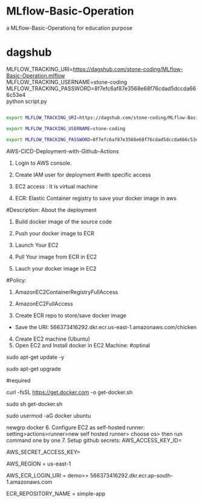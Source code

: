 # MLflow-Basic-Operation
a MLflow-Basic-Operationq for education purpose

# dagshub

MLFLOW_TRACKING_URI=https://dagshub.com/stone-coding/MLflow-Basic-Operation.mlflow \
MLFLOW_TRACKING_USERNAME=stone-coding \
MLFLOW_TRACKING_PASSWORD=8f7efc6af87e3568e68f76cdad5dccda666c53e4 \
python script.py

```bash

export MLFLOW_TRACKING_URI=https://dagshub.com/stone-coding/MLflow-Basic-Operation.mlflow

export MLFLOW_TRACKING_USERNAME=stone-coding 

export MLFLOW_TRACKING_PASSWORD=8f7efc6af87e3568e68f76cdad5dccda666c53e4

```

AWS-CICD-Deployment-with-Github-Actions
1. Login to AWS console.
2. Create IAM user for deployment
#with specific access

1. EC2 access : It is virtual machine

2. ECR: Elastic Container registry to save your docker image in aws


#Description: About the deployment

1. Build docker image of the source code

2. Push your docker image to ECR

3. Launch Your EC2 

4. Pull Your image from ECR in EC2

5. Lauch your docker image in EC2

#Policy:

1. AmazonEC2ContainerRegistryFullAccess

2. AmazonEC2FullAccess
3. Create ECR repo to store/save docker image
- Save the URI: 566373416292.dkr.ecr.us-east-1.amazonaws.com/chicken
4. Create EC2 machine (Ubuntu)
5. Open EC2 and Install docker in EC2 Machine:
#optinal

sudo apt-get update -y

sudo apt-get upgrade

#required

curl -fsSL https://get.docker.com -o get-docker.sh

sudo sh get-docker.sh

sudo usermod -aG docker ubuntu

newgrp docker
6. Configure EC2 as self-hosted runner:
setting>actions>runner>new self hosted runner> choose os> then run command one by one
7. Setup github secrets:
AWS_ACCESS_KEY_ID=

AWS_SECRET_ACCESS_KEY=

AWS_REGION = us-east-1

AWS_ECR_LOGIN_URI = demo>>  566373416292.dkr.ecr.ap-south-1.amazonaws.com

ECR_REPOSITORY_NAME = simple-app